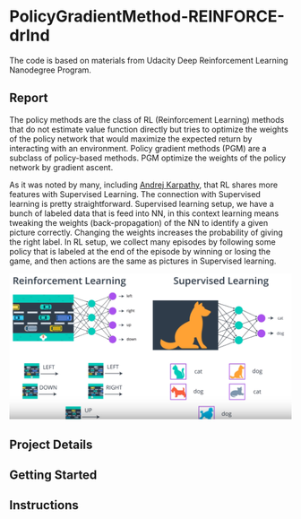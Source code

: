 # PolicyGradientMethod-REINFORCE-drlnd

The code is based on materials from Udacity Deep Reinforcement Learning Nanodegree Program.

## Report

The policy methods are the class of RL (Reinforcement Learning) methods that do not estimate value function directly but tries to optimize the weights of the policy network that would maximize the expected return by interacting with an environment. Policy gradient methods (PGM) are a subclass of policy-based methods. PGM optimize the weights of the policy network by gradient ascent.

As it was noted by many, including [Andrej Karpathy](http://karpathy.github.io/2016/05/31/rl/), that RL shares more features with Supervised Learning. The connection with Supervised learning is pretty straightforward. Supervised learning setup, we have a bunch of labeled data that is feed into NN, in this context learning means tweaking the weights (back-propagation) of the NN to identify a given picture correctly. Changing the weights increases the probability of giving the right label. In RL setup, we collect many episodes by following some policy that is labeled at the end of the episode by winning or losing the game, and then actions are the same as pictures in Supervised learning. 

![Connection to Supervised Learning](images/connection_to_sl.png)



## Project Details


## Getting Started
## Instructions